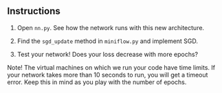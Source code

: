 ## Instructions

1. Open `nn.py`. See how the network runs with this new architecture.

2. Find the `sgd_update` method in `miniflow.py` and implement SGD.

3. Test your network! Does your loss decrease with more epochs?

Note! The virtual machines on which we run your code have time limits. If your network takes more than 10 seconds to run, you will get a timeout error. Keep this in mind as you play with the number of epochs.